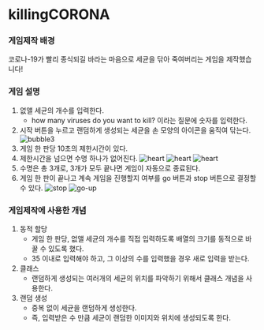 # killingCORONA

### 게임제작 배경
코로나-19가 빨리 종식되길 바라는 마음으로 세균을 닦아 죽여버리는 게임을 제작했습니다! 

### 게임 설명
1. 없앨 세균의 개수를 입력한다. 
    - how many viruses do you want to kill? 이라는 질문에 숫자를 입력한다.
2. 시작 버튼을 누르고 랜덤하게 생성되는 세균을 손 모양의 아이콘을 움직여 닦는다.
![bubble3](https://user-images.githubusercontent.com/64057843/96365005-b710a080-1178-11eb-9f4c-933bf8677728.png)
3. 게임 한 판당 10초의 제한시간이 있다.
4. 제한시간을 넘으면 수명 하나가 없어진다.
![heart](https://user-images.githubusercontent.com/64057843/96364678-c0007280-1176-11eb-8ad1-0540d5a301cf.png)
![heart](https://user-images.githubusercontent.com/64057843/96364678-c0007280-1176-11eb-8ad1-0540d5a301cf.png)
![heart](https://user-images.githubusercontent.com/64057843/96364678-c0007280-1176-11eb-8ad1-0540d5a301cf.png)
5. 수명은 총 3개로, 3개가 모두 끝나면 게임이 자동으로 종료된다.
6. 게임 한 판이 끝나고 계속 게임을 진행할지 여부를 go 버튼과 stop 버튼으로 결정할 수 있다.
![stop](https://user-images.githubusercontent.com/64057843/96364986-9cd6c280-1178-11eb-9848-d2e2631077f1.png) ![go-up](https://user-images.githubusercontent.com/64057843/96364988-9d6f5900-1178-11eb-8657-c6df6edf2ae7.png)

### 게임제작에 사용한 개념
1. 동적 할당
    - 게임 한 판당, 없앨 세균의 개수를 직접 입력하도록 배열의 크기를 동적으로 바꿀 수 있도록 했다.
    - 35 이내로 입력해야 하고, 그 이상의 수를 입력했을 경우 새로 입력을 받는다.
2. 클래스
    - 랜덤하게 생성되는 여러개의 세균의 위치를 파악하기 위해서 클래스 개념을 사용한다.
3. 랜덤 생성
    - 중복 없이 세균을 랜덤하게 생성한다.
    - 즉, 입력받은 수 만큼 세균이 랜덤한 이미지와 위치에 생성되도록 한다.
